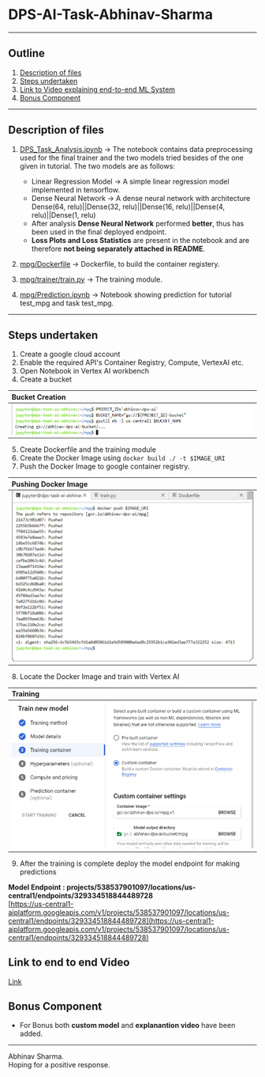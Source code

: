 # DPS-AI-Task-Abhinav-Sharma
---

## Outline
1. [Description of files](#description-of-files)
2. [Steps undertaken](#steps-undertaken)
3. [Link to Video explaining end-to-end ML System](#link-to-end-to-end-video)
4. [Bonus Component](#bonus-component)

---

## Description of files
1. [DPS_Task_Analysis.ipynb](https://github.com/AbhinavS99/DPS-AI-Task-Abhinav-Sharma/blob/main/DPS_Task_Analysis.ipynb) &#8594; The notebook contains data preprocessing used for the final trainer and the two models tried besides of the one given in tutorial. The two models are as follows:
    *  Linear Regression Model &#8594; A simple linear regression model implemented in tensorflow.
    *  Dense Neural Network &#8594; A dense neural network with architecture Dense(64, relu)||Dense(32, relu)||Dense(16, relu)||Dense(4, relu)||Dense(1, relu)
    *  After analysis **Dense Neural Network** performed **better**, thus has been used in the final deployed endpoint.
    *  **Loss Plots and Loss Statistics** are present in the notebook and are therefore **not being separately attached in README**.
  
2. [mpg/Dockerfile](https://github.com/AbhinavS99/DPS-AI-Task-Abhinav-Sharma/blob/main/mpg/Dockerfile) &#8594; Dockerfile, to build the container registery.

3. [mpg/trainer/train.py](https://github.com/AbhinavS99/DPS-AI-Task-Abhinav-Sharma/blob/main/mpg/trainer/train.py) &#8594; The training module.

4. [mpg/Prediction.ipynb]() &#8594; Notebook showing prediction for tutorial test_mpg and task test_mpg.


---

## Steps undertaken
1. Create a google cloud account
2. Enable the required API's Container Registry, Compute, VertexAI etc.
3. Open Notebook in Vertex AI workbench
4. Create a bucket

Bucket Creation|
:------|
![](https://github.com/AbhinavS99/DPS-AI-Task-Abhinav-Sharma/blob/main/images/creating_bucket.png)|

5. Create Dockerfile and the training module
6. Create the Docker Image using ```docker build ./ -t $IMAGE_URI ```
7. Push the Docker Image to google container registry.

Pushing Docker Image|
:------|
![](https://github.com/AbhinavS99/DPS-AI-Task-Abhinav-Sharma/blob/main/images/pushing_docker_image.png)|

8. Locate the Docker Image and train with Vertex AI 

Training|
:----------|
![](https://github.com/AbhinavS99/DPS-AI-Task-Abhinav-Sharma/blob/main/images/training.png)|

9. After the training is complete deploy the model endpoint for making predictions

**Model Endpoint : projects/538537901097/locations/us-central1/endpoints/329334518844489728**   
[https://us-central1-aiplatform.googleapis.com/v1/projects/538537901097/locations/us-central1/endpoints/329334518844489728](https://us-central1-aiplatform.googleapis.com/v1/projects/538537901097/locations/us-central1/endpoints/329334518844489728)

## Link to end to end Video
[Link](https://drive.google.com/file/d/1Zeq9Hdh32qq1zXqnp69rz1eXQJ4Yoe1U/view?usp=sharing)

## Bonus Component
* For Bonus both **custom model** and **explanantion video** have been added.

---

Abhinav Sharma.   
Hoping for a positive response.

